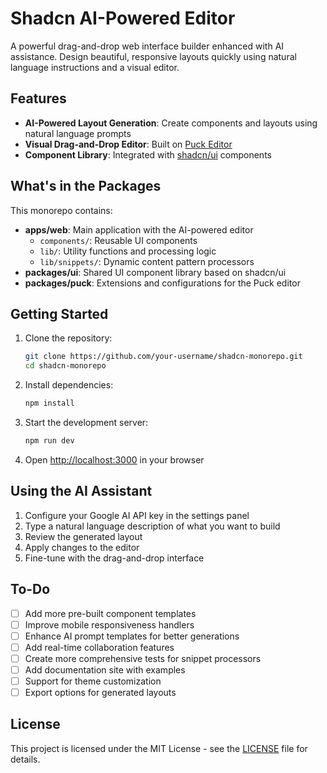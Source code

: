# Shadcn AI-Powered Editor

A powerful drag-and-drop web interface builder enhanced with AI assistance. Design beautiful, responsive layouts quickly using natural language instructions and a visual editor.

## Features

- **AI-Powered Layout Generation**: Create components and layouts using natural language prompts
- **Visual Drag-and-Drop Editor**: Built on [Puck Editor](https://github.com/measuredco/puck)
- **Component Library**: Integrated with [shadcn/ui](https://ui.shadcn.com/) components

## What's in the Packages

This monorepo contains:

- **apps/web**: Main application with the AI-powered editor
  - `components/`: Reusable UI components
  - `lib/`: Utility functions and processing logic
  - `lib/snippets/`: Dynamic content pattern processors
- **packages/ui**: Shared UI component library based on shadcn/ui
- **packages/puck**: Extensions and configurations for the Puck editor

## Getting Started

1. Clone the repository:
   ```bash
   git clone https://github.com/your-username/shadcn-monorepo.git
   cd shadcn-monorepo
   ```

2. Install dependencies:
   ```bash
   npm install
   ```

3. Start the development server:
   ```bash
   npm run dev
   ```

4. Open [http://localhost:3000](http://localhost:3000) in your browser

## Using the AI Assistant

1. Configure your Google AI API key in the settings panel
2. Type a natural language description of what you want to build
3. Review the generated layout
4. Apply changes to the editor
5. Fine-tune with the drag-and-drop interface

## To-Do

- [ ] Add more pre-built component templates
- [ ] Improve mobile responsiveness handlers
- [ ] Enhance AI prompt templates for better generations
- [ ] Add real-time collaboration features
- [ ] Create more comprehensive tests for snippet processors
- [ ] Add documentation site with examples
- [ ] Support for theme customization
- [ ] Export options for generated layouts

## License

This project is licensed under the MIT License - see the [LICENSE](./LICENSE) file for details.
